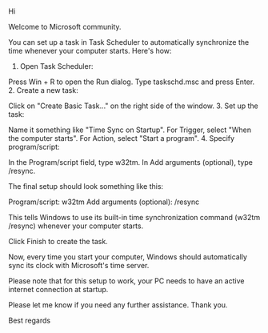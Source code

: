 # **[](https://learn.microsoft.com/en-us/answers/questions/4095358/automatic-windows-resync-time-after-reboot-setup)**

Hi

Welcome to Microsoft community.

You can set up a task in Task Scheduler to automatically synchronize the time whenever your computer starts. Here's how:

1. Open Task Scheduler:

Press  Win + R  to open the Run dialog.
Type  taskschd.msc  and press Enter.
2. Create a new task:

Click on "Create Basic Task..." on the right side of the window.
3. Set up the task:

Name it something like "Time Sync on Startup".
For Trigger, select "When the computer starts".
For Action, select "Start a program".
4. Specify program/script:

In the Program/script field, type w32tm. In Add arguments (optional), type /resync.

The final setup should look something like this:

Program/script: w32tm Add arguments (optional): /resync

This tells Windows to use its built-in time synchronization command (w32tm /resync) whenever your computer starts.

Click Finish to create the task.

Now, every time you start your computer, Windows should automatically sync its clock with Microsoft's time server.

Please note that for this setup to work, your PC needs to have an active internet connection at startup.

Please let me know if you need any further assistance. Thank you.

Best regards
